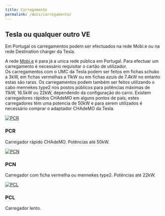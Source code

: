 ```yaml
---
title: Carregamento
permalink: /docs/carregamento/
---
```


## Tesla ou qualquer outro VE
<p>Em Portugal os carregamentos podem ser efectuados na rede Mobi.e ou na rede Destination charger da Tesla.</p>
<p>A rede <a href="https://www.mobie.pt">Mobi.e</a> é para já a unica rede pública em Portugal.
Para efectuar um carregamento é necessário requisitar o cartão de utilizador.<br>
Os carregamentos com o UMC da Tesla podem ser feitos em fichas schuko a 3kW, em fichas vermelhas a 11kW ou em  fichas azuis de 7.4kW no entanto estas são raras. Os carregamentos podem também ser feitos utilizando o cabo mennekes type2 nos postos públicos para potências máximas de 11kW, 16.5kW ou 22kW, dependendo da configuração do carro.
Existem carregadores rápidos CHAdeMO em alguns pontos de país, estes carregadores têm uma potencia de 50kW e para serem utilizados é necessário comprar o adaptador CHAdeMO da Tesla.
</p>

<div class="row">

   <div class="col-lg-4 col-sm-6">
    <div class="thumbnail">
      <div class="image">
        <a href=""><img class="img-responsive" src="{{site.baseurl}}/img/pcr.jpg" alt="PCR"></a>
      </div>
      <div class="caption">
        <h3>PCR</h3>
        <p>Carregador rápido CHAdeMO. Potências até 50kW.</p>
      </div>
    </div>
  </div>

<div class="col-lg-4 col-sm-6">
    <div class="thumbnail">
      <div class="image">
        <a href=""><img class="img-responsive" src="https://1.bp.blogspot.com/-B4Ur7I8E5mI/TlFQIjSjLjI/AAAAAAAAHxg/7p-tKVBBumk/s1600/Mobi_e.jpg" alt="PCN"></a>
      </div>
      <div class="caption">
        <h3>PCN</h3>
        <p>Carregador com ficha vermelha ou mennekes type2. Potências até 22kW.</p>
      </div>
    </div>
  </div>

   <div class="col-lg-4 col-sm-6">
    <div class="thumbnail">
      <div class="image">
        <a href="#cosmo/"><img class="img-responsive" src="https://1.bp.blogspot.com/-B4Ur7I8E5mI/TlFQIjSjLjI/AAAAAAAAHxg/7p-tKVBBumk/s1600/Mobi_e.jpg" alt="PCL"></a>
      </div>
      <div class="caption">
        <h3>PCL</h3>
        <p>Carregador lento.</p>
      </div>
    </div>
  </div>

</div>
